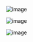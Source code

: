 ![image](https://github.com/user-attachments/assets/4d48e40b-c9f2-4861-8af1-835568f8d935)




![image](https://github.com/user-attachments/assets/fe9d1d66-e2fd-48d5-8b56-afd51f70f681)


![image](https://github.com/user-attachments/assets/a9e8a9f4-df82-4db0-b526-1cd93f00c486)
